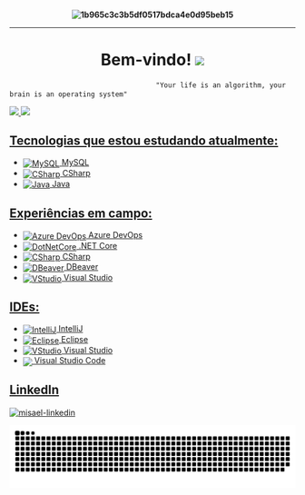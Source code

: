 <h4 align="center">

![1b965c3c3b5df0517bdca4e0d95beb15](https://user-images.githubusercontent.com/62772038/163299412-c1144211-a99a-40e9-8630-6d1d256fe156.gif)

<hr>

<h1 align="center"> Bem-vindo! <img src="https://emojipedia-us.s3.dualstack.us-west-1.amazonaws.com/thumbs/160/joypixels/291/flag-brazil_1f1e7-1f1f7.png" width="30px"> </h1> 

```
                                    "Your life is an algorithm, your brain is an operating system" 
``` 
  
  <a href="https://github.com/devmisa">
  <img height="180em" src="https://github-readme-stats.vercel.app/api?username=devmisa&show_icons=true&theme=react&include_all_commits=true&count_private=true"/>
  <img height="180em" src="https://github-readme-stats.vercel.app/api/top-langs/?username=devmisa&layout=compact&langs_count=7&theme=react"/>
    

## Tecnologias que estou estudando atualmente:

<ul>    
<li> <img align="center" alt="MySQL" height="45" width="45" src="https://cdn.jsdelivr.net/gh/devicons/devicon/icons/mysql/mysql-original-wordmark.svg" style="max-width:100%;"> MySQL </li>
<li> <img align="center" alt="CSharp" height="45" width="45" src="https://cdn.jsdelivr.net/gh/devicons/devicon/icons/csharp/csharp-original.svg" style="max-width:100%;"> CSharp </li>
<li> <img align="center" alt="Java" height="45" width="45" src="https://cdn.jsdelivr.net/gh/devicons/devicon/icons/java/java-original-wordmark.svg" style="max-width:100%;"> Java </li>
</ul>      
  
## Experiências em campo:
 
<ul>
<li> <img align="center" alt="Azure DevOps" height="45" width="45" src="https://cdn.jsdelivr.net/gh/devicons/devicon/icons/azure/azure-original.svg" style="max-width:100%"> Azure DevOps </li>
<li> <img align="center" alt="DotNetCore" height="45" width="45" src="https://cdn.jsdelivr.net/gh/devicons/devicon/icons/dotnetcore/dotnetcore-original.svg" style="max-width:100%"> .NET Core </li>  
<li> <img align="center" alt="CSharp" height="45" width="45" src="https://cdn.jsdelivr.net/gh/devicons/devicon/icons/csharp/csharp-original.svg" style="max-width:100%;"> CSharp </li>  
<li> <img align="center" alt="DBeaver" height="45" width="45" src="https://dbeaver.com/img/dbeaver-head.png" style="max-width:100%;"> DBeaver </li> 
<li> <img align="center" alt="VStudio" height="45" width="45" src="https://cdn.jsdelivr.net/gh/devicons/devicon/icons/visualstudio/visualstudio-plain.svg" style="max-width:100%;"> Visual Studio </li>  

</ul>  
    

## IDEs:
<ul>
<li> <img align="center" alt="IntelliJ" height="45" width="45" src="https://cdn.jsdelivr.net/gh/devicons/devicon/icons/intellij/intellij-original.svg" style="max-width:100%;"> IntelliJ </li>  
<li> <img align="center" alt="Eclipse" height="45" width="45" src="https://cdn.icon-icons.com/icons2/1381/PNG/512/eclipse_94656.png" style="max-width:100%;"> Eclipse </li>  
<li> <img align="center" alt="VStudio" height="45" width="45" src="https://cdn.jsdelivr.net/gh/devicons/devicon/icons/visualstudio/visualstudio-plain.svg" style="max-width:100%;"> Visual Studio </li>  
<li> <img align="center" alt"VSCode" height="45" width"45" src="https://upload.wikimedia.org/wikipedia/commons/thumb/9/9a/Visual_Studio_Code_1.35_icon.svg/512px-Visual_Studio_Code_1.35_icon.svg.png?20210804221519" style="max-width:100%;"> Visual Studio Code </li>      
</ul> 
    


## LinkedIn
  
<a href="https://www.linkedin.com/in/misaellaracampos" target="_blank">
<img align="center" alt="misael-linkedin" height="45" width="45" src="https://cdn.jsdelivr.net/gh/devicons/devicon/icons/linkedin/linkedin-original.svg" style="max-width:100%;">
</a>


  ![Snake animation](https://github.com/devmisa/devmisa/blob/output/github-contribution-grid-snake.svg)
  
</div>

